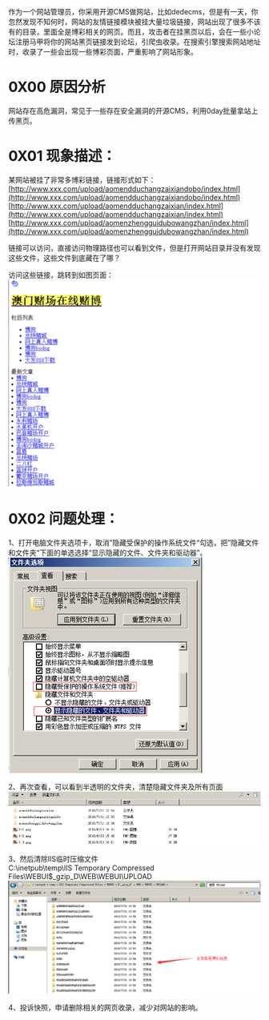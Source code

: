 作为一个网站管理员，你采用开源CMS做网站，比如dedecms，但是有一天，你忽然发现不知何时，网站的友情链接模块被挂大量垃圾链接，网站出现了很多不该有的目录，里面全是博彩相关的网页。而且，攻击者在挂黑页以后，会在一些小论坛注册马甲将你的网站黑页链接发到论坛，引爬虫收录。在搜索引擎搜索网站地址时，收录了一些会出现一些博彩页面，严重影响了网站形象。


# 0X00 原因分析
网站存在高危漏洞，常见于一些存在安全漏洞的开源CMS，利用0day批量拿站上传黑页。


# 0X01 现象描述：
某网站被挂了非常多博彩链接，链接形式如下：<br />		[http://www.xxx.com/upload/aomendduchangzaixiandobo/index.html](http://www.xxx.com/upload/aomendduchangzaixiandobo/index.html)
		[http://www.xxx.com/upload/aomendduchangzaixian/index.html](http://www.xxx.com/upload/aomendduchangzaixian/index.html)
		[http://www.xxx.com/upload/aomenzhengguidubowangzhan/index.html](http://www.xxx.com/upload/aomenzhengguidubowangzhan/index.html)

链接可以访问，直接访问物理路径也可以看到文件，但是打开网站目录并没有发现这些文件，这些文件到底藏在了哪？

访问这些链接，跳转到如图页面：<br />![3-1.png](../../_img\05-应急响应/1656922869166-ce4b0b77-09ec-4de4-93d1-e4eeff6a9cec.png)



# 0X02 问题处理：
1、打开电脑文件夹选项卡，取消”隐藏受保护的操作系统文件“勾选，把”隐藏文件和文件夹“下面的单选选择“显示隐藏的文件、文件夹和驱动器”。<br />![3-2.png](../../_img\05-应急响应/1656922883840-64c434b3-342e-4016-8044-a2f6e01a6e49.png)

2、再次查看，可以看到半透明的文件夹，清楚隐藏文件夹及所有页面<br />![3-3.png](../../_img\05-应急响应/1656922887510-1d2ba615-2241-48d8-9b0a-ed62ae6c2347.png)

3、然后清除IIS临时压缩文件<br />C:\inetpub\temp\IIS Temporary Compressed Files\WEBUI$_gzip_D\WEB\WEBUI\UPLOAD<br />![3-4.png](../../_img\05-应急响应/1656922893012-aaf6d9c0-f32d-4004-8ff7-cfcba0b0beec.png)

4、投诉快照，申请删除相关的网页收录，减少对网站的影响。
